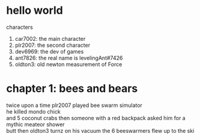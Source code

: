 # hello world
characters 
1. car7002: the main character
2. plr2007: the second character
3. dev6969: the dev of games
4. ant7826: the real name is levelingAnt#7426
5. oldton3: old newton measurement of Force

# chapter 1: bees and bears
twice upon a time plr2007 played bee swarm simulator <br>
he killed mondo chick<br>
and 5 coconut crabs
then someone with a red backpack asked him for a mythic meateor shower<br>
butt then oldton3 turnz on his vacuum
the 6 beeswarmers flew up to the ski

